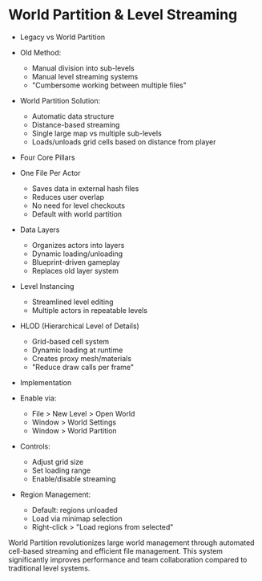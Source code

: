 # World Partition & Level Streaming

* Legacy vs World Partition
 * Old Method:
   - Manual division into sub-levels
   - Manual level streaming systems
   - "Cumbersome working between multiple files"
 * World Partition Solution:
   - Automatic data structure
   - Distance-based streaming
   - Single large map vs multiple sub-levels
   - Loads/unloads grid cells based on distance from player

* Four Core Pillars
 * One File Per Actor
   - Saves data in external hash files
   - Reduces user overlap
   - No need for level checkouts
   - Default with world partition
 * Data Layers
   - Organizes actors into layers
   - Dynamic loading/unloading
   - Blueprint-driven gameplay
   - Replaces old layer system
 * Level Instancing
   - Streamlined level editing
   - Multiple actors in repeatable levels
 * HLOD (Hierarchical Level of Details)
   - Grid-based cell system
   - Dynamic loading at runtime
   - Creates proxy mesh/materials
   - "Reduce draw calls per frame"

* Implementation
 * Enable via:
   - File > New Level > Open World
   - Window > World Settings
   - Window > World Partition
 * Controls:
   - Adjust grid size
   - Set loading range
   - Enable/disable streaming
 * Region Management:
   - Default: regions unloaded
   - Load via minimap selection
   - Right-click > "Load regions from selected"

World Partition revolutionizes large world management through automated cell-based streaming and efficient file management. This system significantly improves performance and team collaboration compared to traditional level systems.